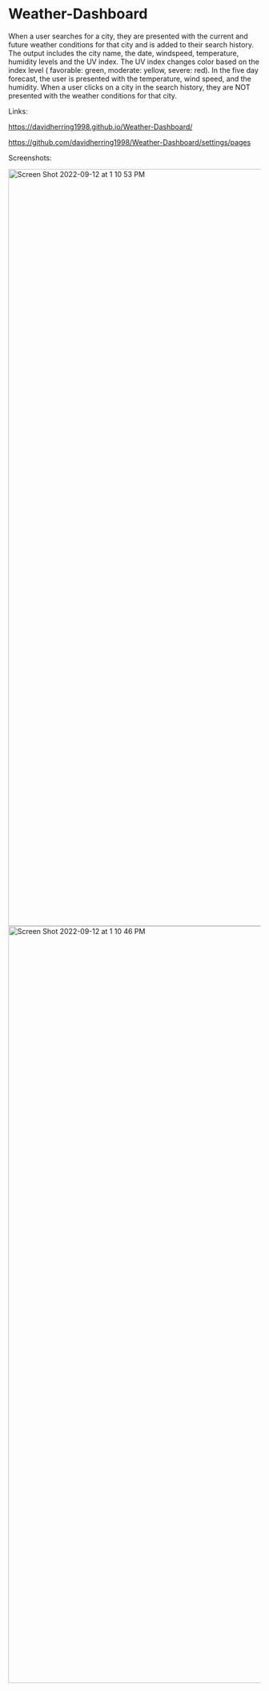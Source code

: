 # Weather-Dashboard

When a user searches for a city, they are presented with the current and future weather conditions for that city and is added to their search history. The output includes the city name, the date, windspeed, temperature, humidity levels and the UV index. The UV index changes color based on the index level ( favorable: green, moderate: yellow,  severe: red). In the five day forecast, the user is presented with the temperature, wind speed, and the humidity. When a user clicks on a city in the search history, they are NOT presented with the weather conditions for that city. 




Links:

https://davidherring1998.github.io/Weather-Dashboard/


https://github.com/davidherring1998/Weather-Dashboard/settings/pages


Screenshots:


<img width="1512" alt="Screen Shot 2022-09-12 at 1 10 53 PM" src="https://user-images.githubusercontent.com/106282330/189726117-e22bb5b8-842b-487d-8b12-95b63f97b41a.png">


<img width="1512" alt="Screen Shot 2022-09-12 at 1 10 46 PM" src="https://user-images.githubusercontent.com/106282330/189726126-1cc7579e-b7eb-4a50-ad4a-073a80e6cd26.png">

